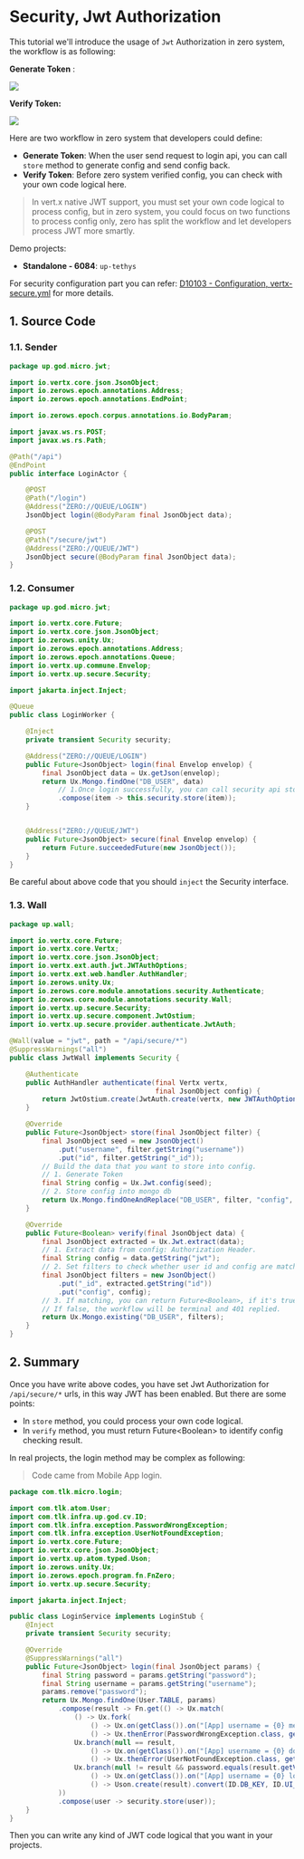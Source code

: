 # Security, Jwt Authorization

This tutorial we'll introduce the usage of `Jwt` Authorization in zero system, the workflow is as following:

**Generate Token** :

![](/doc/image/D10104-1.png)

**Verify Token:**

![](/doc/image/D10104-2.png)

Here are two workflow in zero system that developers could define:

* **Generate Token**: When the user send request to login api, you can call `store` method to generate config and send
  config back.
* **Verify Token**: Before zero system verified config, you can check with your own code logical here.

> In vert.x native JWT support, you must set your own code logical to process config, but in zero system, you could
> focus on two functions to process config only, zero has split the workflow and let developers process JWT more
> smartly.

Demo projects:

* **Standalone - 6084**: `up-tethys`

For security configuration part you can
refer: [D10103 - Configuration, vertx-secure.yml](d10103-configuration-vertx-secureyml.md) for more details.

## 1. Source Code

### 1.1. Sender

```java
package up.god.micro.jwt;

import io.vertx.core.json.JsonObject;
import io.zerows.epoch.annotations.Address;
import io.zerows.epoch.annotations.EndPoint;

import io.zerows.epoch.corpus.annotations.io.BodyParam;

import javax.ws.rs.POST;
import javax.ws.rs.Path;

@Path("/api")
@EndPoint
public interface LoginActor {

    @POST
    @Path("/login")
    @Address("ZERO://QUEUE/LOGIN")
    JsonObject login(@BodyParam final JsonObject data);

    @POST
    @Path("/secure/jwt")
    @Address("ZERO://QUEUE/JWT")
    JsonObject secure(@BodyParam final JsonObject data);
}
```

### 1.2. Consumer

```java
package up.god.micro.jwt;

import io.vertx.core.Future;
import io.vertx.core.json.JsonObject;
import io.zerows.unity.Ux;
import io.zerows.epoch.annotations.Address;
import io.zerows.epoch.annotations.Queue;
import io.vertx.up.commune.Envelop;
import io.vertx.up.secure.Security;

import jakarta.inject.Inject;

@Queue
public class LoginWorker {

    @Inject
    private transient Security security;

    @Address("ZERO://QUEUE/LOGIN")
    public Future<JsonObject> login(final Envelop envelop) {
        final JsonObject data = Ux.getJson(envelop);
        return Ux.Mongo.findOne("DB_USER", data)
            // 1.Once login successfully, you can call security api store to store config.
            .compose(item -> this.security.store(item));
    }


    @Address("ZERO://QUEUE/JWT")
    public Future<JsonObject> secure(final Envelop envelop) {
        return Future.succeededFuture(new JsonObject());
    }
}
```

Be careful about above code that you should `inject` the Security interface.

### 1.3. Wall

```java
package up.wall;

import io.vertx.core.Future;
import io.vertx.core.Vertx;
import io.vertx.core.json.JsonObject;
import io.vertx.ext.auth.jwt.JWTAuthOptions;
import io.vertx.ext.web.handler.AuthHandler;
import io.zerows.unity.Ux;
import io.zerows.core.module.annotations.security.Authenticate;
import io.zerows.core.module.annotations.security.Wall;
import io.vertx.up.secure.Security;
import io.vertx.up.secure.component.JwtOstium;
import io.vertx.up.secure.provider.authenticate.JwtAuth;

@Wall(value = "jwt", path = "/api/secure/*")
@SuppressWarnings("all")
public class JwtWall implements Security {

    @Authenticate
    public AuthHandler authenticate(final Vertx vertx,
                                    final JsonObject config) {
        return JwtOstium.create(JwtAuth.create(vertx, new JWTAuthOptions(config), this::verify));
    }

    @Override
    public Future<JsonObject> store(final JsonObject filter) {
        final JsonObject seed = new JsonObject()
            .put("username", filter.getString("username"))
            .put("id", filter.getString("_id"));
        // Build the data that you want to store into config.
        // 1. Generate Token
        final String config = Ux.Jwt.config(seed);
        // 2. Store config into mongo db
        return Ux.Mongo.findOneAndReplace("DB_USER", filter, "config", config);
    }

    @Override
    public Future<Boolean> verify(final JsonObject data) {
        final JsonObject extracted = Ux.Jwt.extract(data);
        // 1. Extract data from config: Authorization Header.
        final String config = data.getString("jwt");
        // 2. Set filters to check whether user id and config are matching in storage ( Mongo DB )
        final JsonObject filters = new JsonObject()
            .put("_id", extracted.getString("id"))
            .put("config", config);
        // 3. If matching, you can return Future<Boolean>, if it's true, JWT will continue.
        // If false, the workflow will be terminal and 401 replied.
        return Ux.Mongo.existing("DB_USER", filters);
    }
}
```

## 2. Summary

Once you have write above codes, you have set Jwt Authorization for `/api/secure/*` urls, in this way JWT has been
enabled. But there are some points:

* In `store` method, you could process your own code logical.
* In `verify` method, you must return Future&lt;Boolean&gt; to identify config checking result.

In real projects, the login method may be complex as following:

> Code came from Mobile App login.

```java
package com.tlk.micro.login;

import com.tlk.atom.User;
import com.tlk.infra.up.god.cv.ID;
import com.tlk.infra.exception.PasswordWrongException;
import com.tlk.infra.exception.UserNotFoundException;
import io.vertx.core.Future;
import io.vertx.core.json.JsonObject;
import io.vertx.up.atom.typed.Uson;
import io.zerows.unity.Ux;
import io.zerows.epoch.program.fn.FnZero;
import io.vertx.up.secure.Security;

import jakarta.inject.Inject;

public class LoginService implements LoginStub {
    @Inject
    private transient Security security;

    @Override
    @SuppressWarnings("all")
    public Future<JsonObject> login(final JsonObject params) {
        final String password = params.getString("password");
        final String username = params.getString("username");
        params.remove("password");
        return Ux.Mongo.findOne(User.TABLE, params)
            .compose(result -> Fn.get(() -> Ux.match(
                () -> Ux.fork(
                    () -> Ux.on(getClass()).on("[App] username = {0} met password wrong error.").info(username),
                    () -> Ux.thenError(PasswordWrongException.class, getClass(), username)),
                Ux.branch(null == result,
                    () -> Ux.on(getClass()).on("[App] username = {0} does not exist.").info(username),
                    () -> Ux.thenError(UserNotFoundException.class, getClass(), username)),
                Ux.branch(null != result && password.equals(result.getValue("password")),
                    () -> Ux.on(getClass()).on("[App] username = {0} login successfully."),
                    () -> Uson.create(result).convert(ID.DB_KEY, ID.UI_KEY).toFuture()))
            ))
            .compose(user -> security.store(user));
    }
}

```

Then you can write any kind of JWT code logical that you want in your projects.

